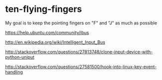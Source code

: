 # ten-flying-fingers
My goal is to keep the pointing fingers on "F" and "J" as much as possible

https://help.ubuntu.com/community/ibus

http://en.wikipedia.org/wiki/Intelligent_Input_Bus

http://stackoverflow.com/questions/27813748/clone-input-device-with-python-uniput

http://stackoverflow.com/questions/27581500/hook-into-linux-key-event-handling

